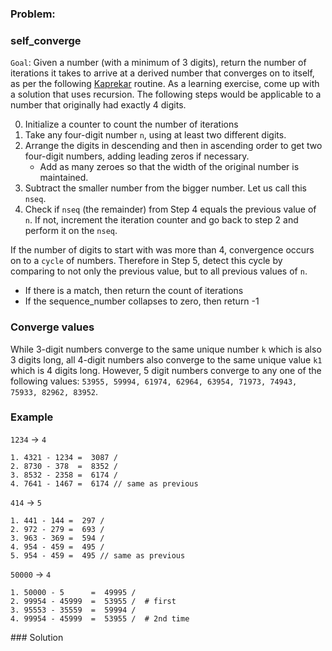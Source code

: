 ### Problem:
<h3 id="self_converge">self_converge</h3>
<p><code>Goal</code>: Given a number (with a minimum of 3 digits), return the number of iterations it takes to arrive at a derived number that converges on to itself, as per the following <a href="http://mathworld.wolfram.com/KaprekarRoutine.html" target="_blank">Kaprekar</a> routine. As a learning exercise, come up with a solution that uses recursion. The
following steps would be applicable to a number that originally had
exactly 4 digits.</p>
<ol start="0">
<li>Initialize a counter to count the number of iterations</li>
<li>Take any four-digit number <code>n</code>, using at least two different digits.</li>
<li>Arrange the digits in descending and then in ascending order to get two four-digit numbers, adding leading zeros if necessary. <ul>
<li>Add as many zeroes so that the width of the original number is maintained.</li>
</ul>
</li>
<li>Subtract the smaller number from the bigger number. Let us call this <code>nseq</code>.</li>
<li>Check if <code>nseq</code> (the remainder) from Step 4 equals the previous value of <code>n</code>. If not, increment the iteration counter and go back to step 2 and perform it on the <code>nseq</code>. </li>
</ol>
<p>If the number of digits to start with was more than 4, convergence occurs on to a <code>cycle</code> of numbers. Therefore in Step 5, detect this cycle by comparing to not only the previous value, but to all previous values of <code>n</code>.</p>
<ul>
<li>If there is a match, then return the count of iterations</li>
<li>If the sequence_number collapses to zero, then return -1 </li>
</ul>
<h3 id="converge-values">Converge values</h3>
<p>While 3-digit numbers converge to the same unique number <code>k</code> which is also 3 digits long, all 4-digit numbers also converge to the same unique value <code>k1</code> which is 4 digits long. However, 5 digit numbers converge to any one of the following values: <code>53955, 59994, 61974, 62964, 63954, 71973, 74943, 75933, 82962, 83952</code>.</p>
<h3 id="example">Example</h3>
<p><code>1234</code>  -&gt;   <code>4</code></p>
<pre><code>1. 4321 - 1234 =  3087 /   
2. 8730 - 378  =  8352 /   
3. 8532 - 2358 =  6174 /   
4. 7641 - 1467 =  6174 // same as previous</code></pre><p><code>414</code> -&gt; <code>5</code></p>
<pre><code>1. 441 - 144 =  297 /   
2. 972 - 279 =  693 /   
3. 963 - 369 =  594 /
4. 954 - 459 =  495 /
5. 954 - 459 =  495 // same as previous</code></pre><p><code>50000</code> -&gt; <code>4</code></p>
<pre><code>1. 50000 - 5      =  49995 /   
2. 99954 - 45999  =  53955 /  # first 
3. 95553 - 35559  =  59994 /
4. 99954 - 45999  =  53955 /  # 2nd time</code></pre>
### Solution